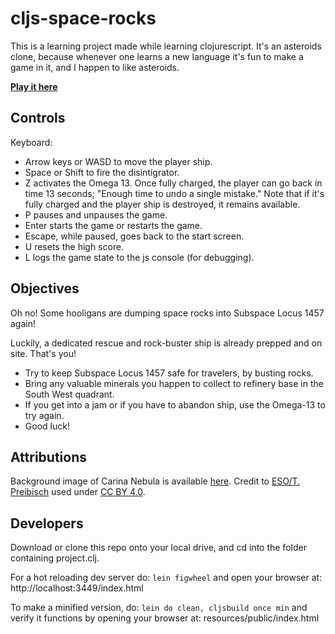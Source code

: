 
# cljs-space-rocks

This is a learning project made while learning clojurescript.  It's an asteroids clone, because whenever one learns a new language it's fun to make a game in it, and I happen to like asteroids.

[__Play it here__](http://bobgeis.github.io/cljs-space-rocks)

## Controls

Keyboard:
* Arrow keys or WASD to move the player ship.
* Space or Shift to fire the disintigrator.
* Z activates the Omega 13.  Once fully charged, the player can go back in time 13 seconds; "Enough time to undo a single mistake."  Note that if it's fully charged and the player ship is destroyed, it remains available.
* P pauses and unpauses the game.
* Enter starts the game or restarts the game.
* Escape, while paused, goes back to the start screen.
* U resets the high score.
* L logs the game state to the js console (for debugging).

## Objectives

Oh no! Some hooligans are dumping space rocks into Subspace Locus 1457 again!

Luckily, a dedicated rescue and rock-buster ship is already prepped and on site.  That's you!

* Try to keep Subspace Locus 1457 safe for travelers, by busting rocks.
* Bring any valuable minerals you happen to collect to refinery base in the South West quadrant.
* If you get into a jam or if you have to abandon ship, use the Omega-13 to try again.
* Good luck!

## Attributions

Background image of Carina Nebula is available [here](https://commons.wikimedia.org/w/index.php?search=carina+nebula&title=Special:Search&go=Go&uselang=en&searchToken=79al97qlirmupg5bpga22jvj2#/media/File:Carina_Nebula.jpg).  Credit to [ESO/T. Preibisch](http://www.eso.org/public/images/eso1208a/) used under [CC BY 4.0](https://creativecommons.org/licenses/by/4.0/).

## Developers

Download or clone this repo onto your local drive, and cd into the folder containing project.clj.

For a hot reloading dev server do:
```lein figwheel```
and open your browser at: http://localhost:3449/index.html

To make a minified version, do:
```lein do clean, cljsbuild once min```
and verify it functions by opening your browser at: resources/public/index.html

